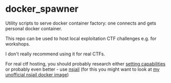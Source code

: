 # docker_spawner
Utility scripts to serve docker container factory: one connects and gets personal docker container.

This repo can be used to host local exploitation CTF challenges e.g. for workshops.

I don't really recommend using it for real CTFs.

For real ctf hosting, you should probably research either [setting capabilities](https://docs.docker.com/engine/reference/run/#runtime-privilege-and-linux-capabilities) or probably even better - use [nsjail](https://github.com/google/nsjail) (for this you might want to look at [my unofficial nsjail docker image](https://hub.docker.com/r/disconnect3d/nsjail/))
